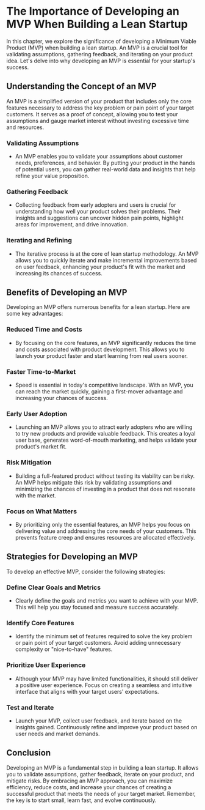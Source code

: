 The Importance of Developing an MVP When Building a Lean Startup
=========================================================================

In this chapter, we explore the significance of developing a Minimum Viable Product (MVP) when building a lean startup. An MVP is a crucial tool for validating assumptions, gathering feedback, and iterating on your product idea. Let's delve into why developing an MVP is essential for your startup's success.

Understanding the Concept of an MVP
-----------------------------------

An MVP is a simplified version of your product that includes only the core features necessary to address the key problem or pain point of your target customers. It serves as a proof of concept, allowing you to test your assumptions and gauge market interest without investing excessive time and resources.

### Validating Assumptions

* An MVP enables you to validate your assumptions about customer needs, preferences, and behavior. By putting your product in the hands of potential users, you can gather real-world data and insights that help refine your value proposition.

### Gathering Feedback

* Collecting feedback from early adopters and users is crucial for understanding how well your product solves their problems. Their insights and suggestions can uncover hidden pain points, highlight areas for improvement, and drive innovation.

### Iterating and Refining

* The iterative process is at the core of lean startup methodology. An MVP allows you to quickly iterate and make incremental improvements based on user feedback, enhancing your product's fit with the market and increasing its chances of success.

Benefits of Developing an MVP
-----------------------------

Developing an MVP offers numerous benefits for a lean startup. Here are some key advantages:

### Reduced Time and Costs

* By focusing on the core features, an MVP significantly reduces the time and costs associated with product development. This allows you to launch your product faster and start learning from real users sooner.

### Faster Time-to-Market

* Speed is essential in today's competitive landscape. With an MVP, you can reach the market quickly, gaining a first-mover advantage and increasing your chances of success.

### Early User Adoption

* Launching an MVP allows you to attract early adopters who are willing to try new products and provide valuable feedback. This creates a loyal user base, generates word-of-mouth marketing, and helps validate your product's market fit.

### Risk Mitigation

* Building a full-featured product without testing its viability can be risky. An MVP helps mitigate this risk by validating assumptions and minimizing the chances of investing in a product that does not resonate with the market.

### Focus on What Matters

* By prioritizing only the essential features, an MVP helps you focus on delivering value and addressing the core needs of your customers. This prevents feature creep and ensures resources are allocated effectively.

Strategies for Developing an MVP
--------------------------------

To develop an effective MVP, consider the following strategies:

### Define Clear Goals and Metrics

* Clearly define the goals and metrics you want to achieve with your MVP. This will help you stay focused and measure success accurately.

### Identify Core Features

* Identify the minimum set of features required to solve the key problem or pain point of your target customers. Avoid adding unnecessary complexity or "nice-to-have" features.

### Prioritize User Experience

* Although your MVP may have limited functionalities, it should still deliver a positive user experience. Focus on creating a seamless and intuitive interface that aligns with your target users' expectations.

### Test and Iterate

* Launch your MVP, collect user feedback, and iterate based on the insights gained. Continuously refine and improve your product based on user needs and market demands.

Conclusion
--------------------------------------------

Developing an MVP is a fundamental step in building a lean startup. It allows you to validate assumptions, gather feedback, iterate on your product, and mitigate risks. By embracing an MVP approach, you can maximize efficiency, reduce costs, and increase your chances of creating a successful product that meets the needs of your target market. Remember, the key is to start small, learn fast, and evolve continuously.

